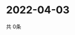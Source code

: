 # 2022-04-03
  共 0条

  <!-- BEGIN -->
  <!-- 最后更新时间Sun Apr 03 2022 03:18:20 GMT+0000 (Coordinated Universal Time) -->
  
  <!-- END -->
  
  